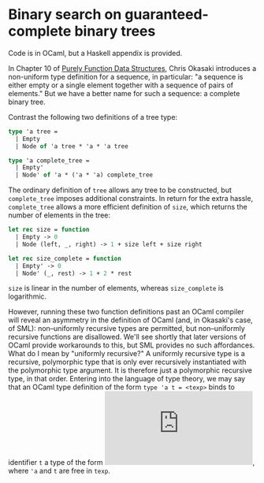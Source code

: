 # Binary search on guaranteed-complete binary trees

Code is in OCaml, but a Haskell appendix is provided.

In Chapter 10 of [Purely Function Data Structures](https://www.amazon.com/Purely-Functional-Data-Structures-Okasaki/dp/0521663504),
Chris Okasaki introduces a non-uniform type definition for a sequence, in particular:
"a sequence is either empty or a single element together with a sequence of pairs of elements."
But we have a better name for such a sequence: a complete binary tree.

Contrast the following two definitions of a tree type:

```OCaml
type 'a tree =
  | Empty
  | Node of 'a tree * 'a * 'a tree

type 'a complete_tree =
  | Empty'
  | Node' of 'a * ('a * 'a) complete_tree
```

The ordinary definition of `tree` allows any tree to be constructed, but `complete_tree` imposes
additional constraints. In return for the extra hassle, `complete_tree` allows a more efficient definition
of `size`, which returns the number of elements in the tree:

```OCaml
let rec size = function
  | Empty -> 0
  | Node (left, _, right) -> 1 + size left + size right

let rec size_complete = function
  | Empty' -> 0
  | Node' (_, rest) -> 1 + 2 * rest
```

`size` is linear in the number of elements, whereas `size_complete` is logarithmic.

However, running these two function definitions past an OCaml compiler will reveal an asymmetry in the
definition of OCaml (and, in Okasaki's case, of SML): non&ndash;uniformly recursive types are permitted, but
non&ndash;uniformly recursive functions are disallowed. We'll see shortly that later versions of OCaml
provide workarounds to this, but SML provides no such affordances. What do I mean by "uniformly recursive?"
A uniformly recursive type is a recursive, polymorphic type that is only ever recursively
instantiated with the polymorphic type argument. It is therefore just a polymorphic recursive type, in that
order. Entering into the language of type theory, we may say that an OCaml type definition of the form
`type 'a t = <texp>` binds to identifier `t` a type of the form ![equation](https://latex.codecogs.com/png.latex?%5Cmu%20t.%20%5Cforall%20%5Calpha.%20%5Ctexttt%7Btexp%7D),
where `'a` and `t` are free in `texp`.
